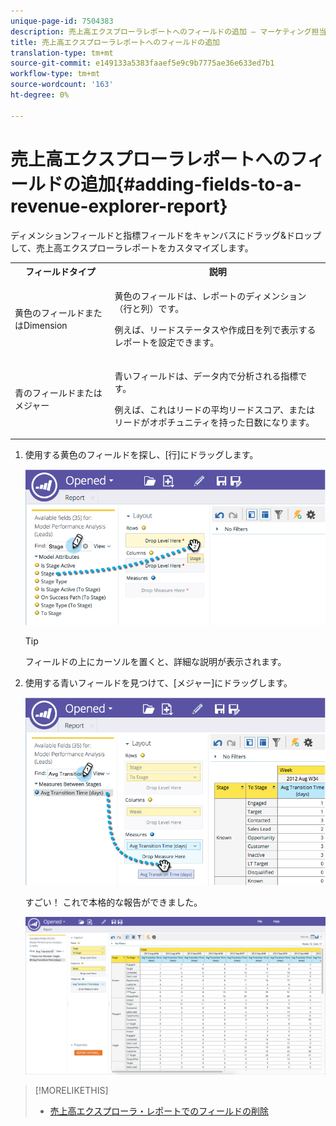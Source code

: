 ```yaml
---
unique-page-id: 7504383
description: 売上高エクスプローラレポートへのフィールドの追加 — マーケティング担当者ドキュメント — 製品ドキュメント
title: 売上高エクスプローラレポートへのフィールドの追加
translation-type: tm+mt
source-git-commit: e149133a5383faaef5e9c9b7775ae36e633ed7b1
workflow-type: tm+mt
source-wordcount: '163'
ht-degree: 0%

---
```



# 売上高エクスプローラレポートへのフィールドの追加{#adding-fields-to-a-revenue-explorer-report}

ディメンションフィールドと指標フィールドをキャンバスにドラッグ&amp;ドロップして、売上高エクスプローラレポートをカスタマイズします。

<table> 
 <tbody> 
  <tr> 
   <th>フィールドタイプ</th> 
   <th>説明</th> 
  </tr> 
  <tr> 
   <td>黄色のフィールドまたはDimension</td> 
   <td><p>黄色のフィールドは、レポートのディメンション（行と列）です。</p><p>例えば、リードステータスや作成日を列で表示するレポートを設定できます。</p></td> 
  </tr> 
  <tr> 
   <td>青のフィールドまたはメジャー</td> 
   <td><p>青いフィールドは、データ内で分析される指標です。</p><p>例えば、これはリードの平均リードスコア、またはリードがオポチュニティを持った日数になります。</p></td> 
  </tr> 
 </tbody> 
</table>

1. 使用する黄色のフィールドを探し、[行]にドラッグします。

   ![](assets/image2015-3-24-15-3a22-3a34.png)

   >[!TIP]
   >
   >フィールドの上にカーソルを置くと、詳細な説明が表示されます。

1. 使用する青いフィールドを見つけて、[メジャー]にドラッグします。

   ![](assets/image2015-3-24-15-3a53-3a5.png)

   すごい！ これで本格的な報告ができました。

   ![](assets/image2015-3-24-15-3a55-3a7.png)

>[!MORELIKETHIS]
>
>* [売上高エクスプローラ・レポートでのフィールドの削除](deleting-a-field-in-a-revenue-explorer-report.md)

>



